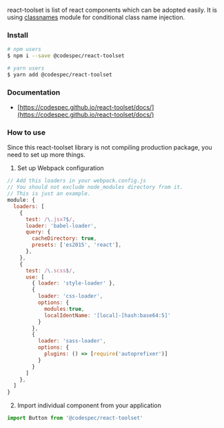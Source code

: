 react-toolset is list of react components which can be adopted easily. It is using [classnames] module for conditional class name injection.

### Install

```sh
# npm users
$ npm i --save @codespec/react-toolset

# yarn users
$ yarn add @codespec/react-toolset
```

### Documentation

- [https://codespec.github.io/react-toolset/docs/](https://codespec.github.io/react-toolset/docs/)

### How to use

Since this react-toolset library is not compiling production package, you need to set up more things.

1. Set up Webpack configuration
  ```js
  // Add this loaders in your webpack.config.js
  // You should not exclude node_modules directory from it.
  // This is just an example.
  module: {
    loaders: [
      {
        test: /\.jsx?$/,
        loader: 'babel-loader',
        query: {
          cacheDirectory: true,
          presets: ['es2015', 'react'],
        },
      },
      {
        test: /\.scss$/,
        use: [
          { loader: 'style-loader' },
          {
            loader: 'css-loader',
            options: {
              modules:true,
              localIdentName: '[local]-[hash:base64:5]'
            }
          },
          {
            loader: 'sass-loader',
            options: {
              plugins: () => [require('autoprefixer')]
            }
          }
        ]
      },
    ]
  }
  ```
2. Import individual component from your application

  ```jsx
  import Button from '@codespec/react-toolset'
  ```

[classnames]: https://github.com/JedWatson/classnames
